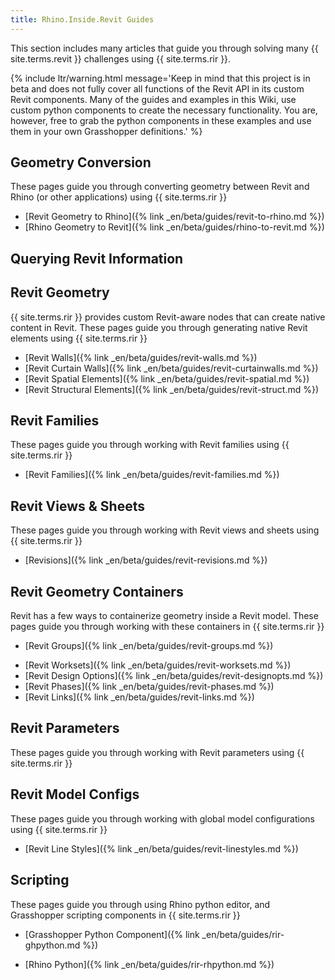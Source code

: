 ```yaml
---
title: Rhino.Inside.Revit Guides
---
```


This section includes many articles that guide you through solving many {{ site.terms.revit }} challenges using {{ site.terms.rir }}.

{% include ltr/warning.html message='Keep in mind that this project is in beta and does not fully cover all functions of the Revit API in its custom Revit components. Many of the guides and examples in this Wiki, use custom python components to create the necessary functionality. You are, however, free to grab the python components in these examples and use them in your own Grasshopper definitions.' %}

<!-- 10 -->
## Geometry Conversion

These pages guide you through converting geometry between Revit and Rhino (or other applications) using {{ site.terms.rir }}
- [Revit Geometry to Rhino]({% link _en/beta/guides/revit-to-rhino.md %})
- [Rhino Geometry to Revit]({% link _en/beta/guides/rhino-to-revit.md %})

<!-- 20 -->
## Querying Revit Information

<!-- 30 -->
## Revit Geometry
{{ site.terms.rir }} provides custom Revit-aware nodes that can create native content in Revit. These pages guide you through generating native Revit elements using {{ site.terms.rir }}

- [Revit Walls]({% link _en/beta/guides/revit-walls.md %})
- [Revit Curtain Walls]({% link _en/beta/guides/revit-curtainwalls.md %})
- [Revit Spatial Elements]({% link _en/beta/guides/revit-spatial.md %})
- [Revit Structural Elements]({% link _en/beta/guides/revit-struct.md %})

<!-- 50 -->
## Revit Families
These pages guide you through working with Revit families using {{ site.terms.rir }}

- [Revit Families]({% link _en/beta/guides/revit-families.md %})

<!-- 60 -->
## Revit Views & Sheets
These pages guide you through working with Revit views and sheets using {{ site.terms.rir }}

- [Revisions]({% link _en/beta/guides/revit-revisions.md %})

<!-- 70 -->
## Revit Geometry Containers
Revit has a few ways to containerize geometry inside a Revit model. These pages guide you through working with these containers in {{ site.terms.rir }}

- [Revit Groups]({% link _en/beta/guides/revit-groups.md %})
<!-- add Assemblies -->
- [Revit Worksets]({% link _en/beta/guides/revit-worksets.md %})
- [Revit Design Options]({% link _en/beta/guides/revit-designopts.md %})
- [Revit Phases]({% link _en/beta/guides/revit-phases.md %})
- [Revit Links]({% link _en/beta/guides/revit-links.md %})

<!-- 80 -->
## Revit Parameters
These pages guide you through working with Revit parameters using {{ site.terms.rir }}

<!-- 90 -->
## Revit Model Configs
These pages guide you through working with global model configurations using {{ site.terms.rir }}

- [Revit Line Styles]({% link _en/beta/guides/revit-linestyles.md %})

## Scripting
<!-- 100 -->
These pages guide you through using Rhino python editor, and Grasshopper scripting components in {{ site.terms.rir }}

- [Grasshopper Python Component]({% link _en/beta/guides/rir-ghpython.md %})
<!-- add C# -->
- [Rhino Python]({% link _en/beta/guides/rir-rhpython.md %})
